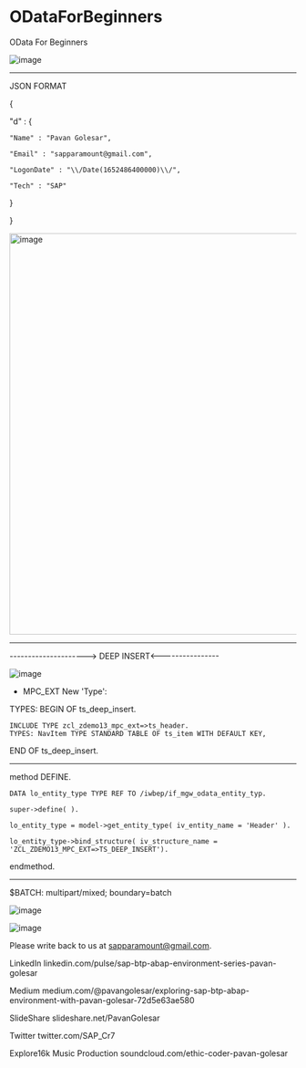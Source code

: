 # ODataForBeginners
OData For Beginners

![image](https://user-images.githubusercontent.com/25543125/190910988-24e03abc-c684-4f5b-9c75-f250b7208278.png)
_________________________________________________________________________________________________________________________________________________________________
JSON FORMAT

{

  "d" : {
  
    "Name" : "Pavan Golesar",
    
    "Email" : "sapparamount@gmail.com",
    
    "LogonDate" : "\\/Date(1652486400000)\\/",
    
    "Tech" : "SAP"
    
}

}

<img width="704" alt="image" src="https://user-images.githubusercontent.com/25543125/204491566-b400d0a5-8957-4bd0-ae55-1eb9a9d3b5a6.png">

_________________________________________________________________________________________________________________________________________________________________

---------------------> DEEP INSERT<----------------

![image](https://user-images.githubusercontent.com/25543125/191527130-67d8c3a0-798c-4e47-9f16-aa9cfaa9fb8b.png)


* MPC_EXT New 'Type':

TYPES: BEGIN OF ts_deep_insert.

    INCLUDE TYPE zcl_zdemo13_mpc_ext=>ts_header.
    TYPES: NavItem TYPE STANDARD TABLE OF ts_item WITH DEFAULT KEY,

END OF ts_deep_insert.
    
________________________________________________________________________________________________________________________________________________

method DEFINE.

    DATA lo_entity_type TYPE REF TO /iwbep/if_mgw_odata_entity_typ.

    super->define( ).
    
    lo_entity_type = model->get_entity_type( iv_entity_name = 'Header' ).
    
    lo_entity_type->bind_structure( iv_structure_name = 'ZCL_ZDEMO13_MPC_EXT=>TS_DEEP_INSERT').

endmethod.
________________________________________________________________________________________________________________________________________________  

$BATCH: multipart/mixed; boundary=batch

![image](https://user-images.githubusercontent.com/25543125/190911060-d4189297-7e9c-41de-be77-c308174b0f5b.png)

![image](https://user-images.githubusercontent.com/25543125/190911872-2d3b1c24-fc34-40b2-b936-07619701f675.png)

Please write back to us at sapparamount@gmail.com.

LinkedIn
linkedin.com/pulse/sap-btp-abap-environment-series-pavan-golesar

Medium
medium.com/@pavangolesar/exploring-sap-btp-abap-environment-with-pavan-golesar-72d5e63ae580

SlideShare
slideshare.net/PavanGolesar

Twitter
twitter.com/SAP_Cr7

Explore16k Music Production
soundcloud.com/ethic-coder-pavan-golesar
